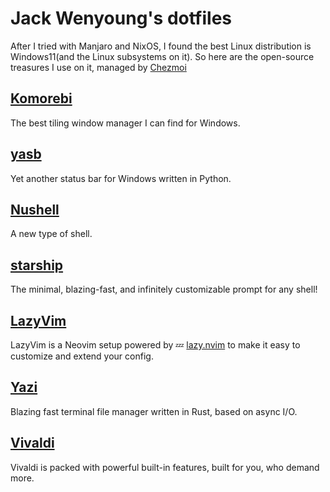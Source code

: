 # Jack Wenyoung's dotfiles

After I tried with Manjaro and NixOS, I found the best Linux distribution is
Windows11(and the Linux subsystems on it).
So here are the open-source treasures I use on it, managed by [Chezmoi](https://www.chezmoi.io)

## [Komorebi](https://github.com/LGUG2Z/komorebi)

The best tiling window manager I can find for Windows.

## [yasb](https://github.com/amnweb/yasb)

Yet another status bar for Windows written in Python.

## [Nushell](https://www.nushell.sh/)

A new type of shell.

## [starship](https://starship.rs/)

The minimal, blazing-fast, and infinitely customizable prompt for any shell!

## [LazyVim](http://www.lazyvim.org/)

LazyVim is a Neovim setup powered by 💤 [lazy.nvim](https://github.com/folke/lazy.nvim)
to make it easy to customize and extend your config.

## [Yazi](https://yazi-rs.github.io/)

Blazing fast terminal file manager written in Rust, based on async I/O.

## [Vivaldi](https://vivaldi.com/)

Vivaldi is packed with powerful built-in features, built for you, who demand more.
